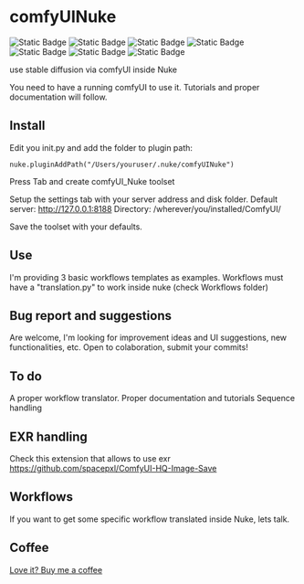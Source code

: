 # comfyUINuke
![Static Badge](https://img.shields.io/badge/Nuke_v12-PASS-green) ![Static Badge](https://img.shields.io/badge/Nuke_v13-PASS-green) ![Static Badge](https://img.shields.io/badge/Nuke_v14-PASS-green) ![Static Badge](https://img.shields.io/badge/Nuke_v15-PASS-green) 
![Static Badge](https://img.shields.io/badge/OSX-green) ![Static Badge](https://img.shields.io/badge/WIN-green) ![Static Badge](https://img.shields.io/badge/Linux-green) 

use stable diffusion via comfyUI inside Nuke

You need to have a running comfyUI to use it.
Tutorials and proper documentation will follow.

## Install

Edit you init.py and add the folder to plugin path:

`nuke.pluginAddPath("/Users/youruser/.nuke/comfyUINuke")`

Press Tab and create comfyUI_Nuke toolset

Setup the settings tab with your server address and disk folder.
Default server: http://127.0.0.1:8188
Directory: /wherever/you/installed/ComfyUI/

Save the toolset with your defaults.

## Use

I'm providing 3 basic workflows templates as examples.
Workflows must have a "translation.py" to work inside nuke (check Workflows folder)


## Bug report and suggestions

Are welcome, I'm looking for improvement ideas and UI suggestions, new functionalities, etc.
Open to colaboration, submit your commits!

## To do

A proper workflow translator. Proper documentation and tutorials
Sequence handling

## EXR handling
Check this extension that allows to use exr
https://github.com/spacepxl/ComfyUI-HQ-Image-Save

## Workflows
If you want to get some specific workflow translated inside Nuke, lets talk.

## Coffee
<a href="https://www.paypal.com/paypalme/MBORGO">Love it? Buy me a coffee</a>
